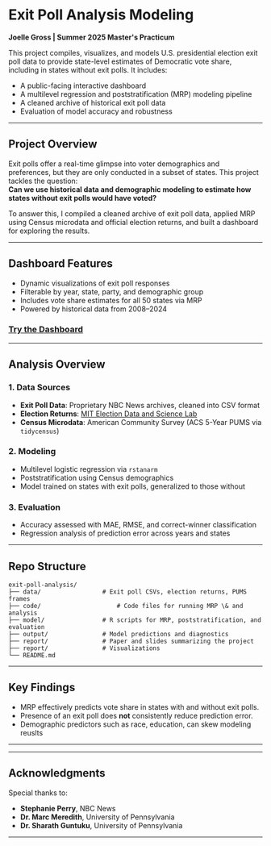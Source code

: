 #  Exit Poll Analysis Modeling 
**Joelle Gross | Summer 2025 Master's Practicum**

This project compiles, visualizes, and models U.S. presidential election exit poll data to provide state-level estimates of Democratic vote share, including in states without exit polls. It includes:
- A public-facing interactive dashboard
- A multilevel regression and poststratification (MRP) modeling pipeline
- A cleaned archive of historical exit poll data
- Evaluation of model accuracy and robustness

---

##  Project Overview

Exit polls offer a real-time glimpse into voter demographics and preferences, but they are only conducted in a subset of states. This project tackles the question:  
**Can we use historical data and demographic modeling to estimate how states without exit polls would have voted?**

To answer this, I compiled a cleaned archive of exit poll data, applied MRP using Census microdata and official election returns, and built a dashboard for exploring the results.

---

##  Dashboard Features
- Dynamic visualizations of exit poll responses  
- Filterable by year, state, party, and demographic group  
- Includes vote share estimates for all 50 states via MRP  
- Powered by historical data from 2008–2024

###  [Try the Dashboard](https://exit-poll-dashboard.onrender.com)

---

## Analysis Overview

### 1. Data Sources
- **Exit Poll Data**: Proprietary NBC News archives, cleaned into CSV format
- **Election Returns**: [MIT Election Data and Science Lab](https://electionlab.mit.edu/)
- **Census Microdata**: American Community Survey (ACS 5-Year PUMS via `tidycensus`)

### 2. Modeling
- Multilevel logistic regression via `rstanarm`
- Poststratification using Census demographics
- Model trained on states with exit polls, generalized to those without

### 3. Evaluation
- Accuracy assessed with MAE, RMSE, and correct-winner classification
- Regression analysis of prediction error across years and states

---

##  Repo Structure

```
exit-poll-analysis/
├── data/                 # Exit poll CSVs, election returns, PUMS frames
├── code/    		          # Code files for running MRP \& and analysis
├── model/                # R scripts for MRP, poststratification, and evaluation
├── output/               # Model predictions and diagnostics
├── report/               # Paper and slides summarizing the project
├── report/    	          # Visualizations
└── README.md
```

---
## Key Findings

- MRP effectively predicts vote share in states with and without exit polls.
- Presence of an exit poll does **not** consistently reduce prediction error.
- Demographic predictors such as race, education, can skew modeling reuslts

---
---

##  Acknowledgments

Special thanks to:
- **Stephanie Perry**, NBC News
- **Dr. Marc Meredith**, University of Pennsylvania
- **Dr. Sharath Guntuku**, University of Pennsylvania

---
